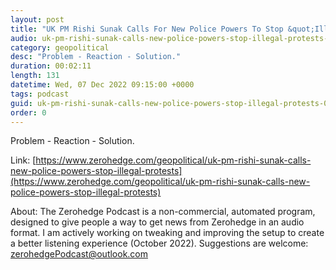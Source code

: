```yaml
---
layout: post
title: "UK PM Rishi Sunak Calls For New Police Powers To Stop &quot;Illegal Protests&quot;"
audio: uk-pm-rishi-sunak-calls-new-police-powers-stop-illegal-protests-0
category: geopolitical
desc: "Problem - Reaction - Solution."
duration: 00:02:11
length: 131
datetime: Wed, 07 Dec 2022 09:15:00 +0000
tags: podcast
guid: uk-pm-rishi-sunak-calls-new-police-powers-stop-illegal-protests-0
order: 0
---
```

Problem - Reaction - Solution.

Link: [https://www.zerohedge.com/geopolitical/uk-pm-rishi-sunak-calls-new-police-powers-stop-illegal-protests](https://www.zerohedge.com/geopolitical/uk-pm-rishi-sunak-calls-new-police-powers-stop-illegal-protests)

About: The Zerohedge Podcast is a non-commercial, automated program, designed to give people a way to get news from Zerohedge in an audio format.  I am actively working on tweaking and improving the setup to create a better listening experience (October 2022).  Suggestions are welcome: [zerohedgePodcast@outlook.com](mailto:zerohedgePodcast@outlook.com)